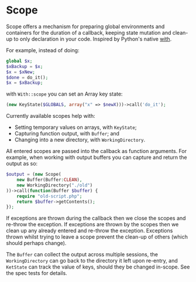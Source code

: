 # Scope

Scope offers a mechanism for preparing global environments and containers for the duration of a callback, keeping state mutation and clean-up to only declaration in your code. Inspired by Python's native [with]().

For example, instead of doing:

```php
global $x;
$xBackup = $x;
$x = $xNew;
$done = do_it();
$x = $xBackup;
```

with `With::scope` you can set an Array key state:

```php
(new KeyState($GLOBALS, array("x" => $newX)))->call('do_it');
```

Currently available scopes help with:

* Setting temporary values on arrays, with `KeyState`;
* Capturing function output, with `Buffer`; and
* Changing into a new directory, with `WorkingDirectory`.

All entered scopes are passed into the callback as function arguments. For example, when working with output buffers you can capture and return the output as so:

```php
$output = (new Scope(
	new Buffer(Buffer:CLEAN),
    new WorkingDirectory("./old")
))->call(function(Buffer $buffer) {
	require "old-script.php";
    return $buffer->getContents();
});
```

If exceptions are thrown during the callback then we close the scopes and re-throw the exception. If exceptions are thrown by the scopes then we clean up any already entered and re-throw the exception. Exceptions thrown whilst trying to leave a scope prevent the clean-up of others (which should perhaps change).

The `Buffer` can collect the output across multiple sessions, the `WorkingDirectory` can go back to the directory it left upon re-entry, and `KetState` can track the value of keys, should they be changed in-scope. See the spec tests for details.